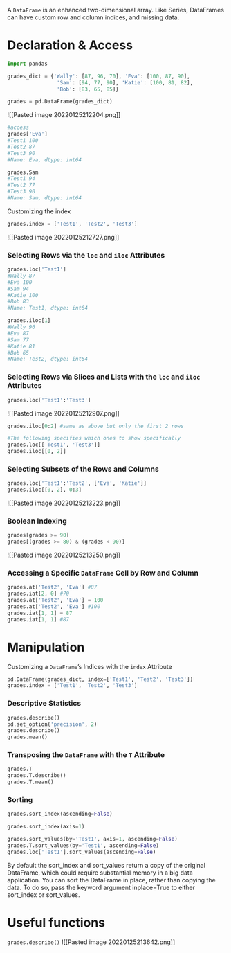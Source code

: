 A `DataFrame` is an enhanced two-dimensional array. Like Series, DataFrames can have custom row and column indices, and missing data.

# Declaration & Access
```python
import pandas

grades_dict = {'Wally': [87, 96, 70], 'Eva': [100, 87, 90],
				'Sam': [94, 77, 90], 'Katie': [100, 81, 82],
				'Bob': [83, 65, 85]}

grades = pd.DataFrame(grades_dict)
```
![[Pasted image 20220125212204.png]]
```python
#access
grades['Eva']
#Test1 100 
#Test2 87 
#Test3 90 
#Name: Eva, dtype: int64

grades.Sam
#Test1 94 
#Test2 77 
#Test3 90 
#Name: Sam, dtype: int64
```

Customizing the index
```python
grades.index = ['Test1', 'Test2', 'Test3']
```
![[Pasted image 20220125212727.png]]
### Selecting Rows via the `loc` and `iloc` Attributes
```python
grades.loc['Test1']
#Wally 87 
#Eva 100 
#Sam 94 
#Katie 100 
#Bob 83 
#Name: Test1, dtype: int64

grades.iloc[1]
#Wally 96 
#Eva 87 
#Sam 77 
#Katie 81 
#Bob 65 
#Name: Test2, dtype: int64
```
### Selecting Rows via Slices and Lists with the `loc` and `iloc` Attributes
```python
grades.loc['Test1':'Test3']
```
![[Pasted image 20220125212907.png]]
```python
grades.iloc[0:2] #same as above but only the first 2 rows
```

```python
#The following specifies which ones to show specifically 
grades.loc[['Test1', 'Test3']]
grades.iloc[[0, 2]]
```

### Selecting Subsets of the Rows and Columns
```python
grades.loc['Test1':'Test2', ['Eva', 'Katie']]
grades.iloc[[0, 2], 0:3]
```
![[Pasted image 20220125213223.png]]

### Boolean Indexing
```python
grades[grades >= 90]
grades[(grades >= 80) & (grades < 90)]
```
![[Pasted image 20220125213250.png]]


### Accessing a Specific `DataFrame` Cell by Row and Column
```python
grades.at['Test2', 'Eva'] #87
grades.iat[2, 0] #70
grades.at['Test2', 'Eva'] = 100
grades.at['Test2', 'Eva'] #100
grades.iat[1, 1] = 87
grades.iat[1, 1] #87
```

# Manipulation
Customizing a `DataFrame`’s Indices with the `index` Attribute
```python
pd.DataFrame(grades_dict, index=['Test1', 'Test2', 'Test3'])
grades.index = ['Test1', 'Test2', 'Test3']
```

### Descriptive Statistics
```python
grades.describe()
pd.set_option('precision', 2)
grades.describe()
grades.mean()
```

### Transposing the `DataFrame` with the `T` Attribute
```python
grades.T
grades.T.describe()
grades.T.mean()
```

### Sorting
```python
grades.sort_index(ascending=False)

grades.sort_index(axis=1)

grades.sort_values(by='Test1', axis=1, ascending=False)
grades.T.sort_values(by='Test1', ascending=False)
grades.loc['Test1'].sort_values(ascending=False)
```

By default the sort_index and sort_values return a copy of the original DataFrame, which could require substantial memory in a big data application. 
You can sort the DataFrame in place, rather than copying the data. To do so, pass the keyword argument inplace=True to either sort_index or sort_values.

# Useful functions
`grades.describe()`
![[Pasted image 20220125213642.png]]